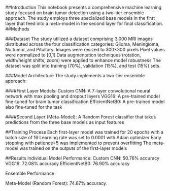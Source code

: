 ##Introduction
This notebook presents a comprehensive machine learning study focused on brain tumor detection using a two-tier ensemble approach. The study employs three specialized base models in the first layer that feed into a meta-model in the second layer for final classification.
##Methods

###Dataset
The study utilized a dataset comprising 3,000 MRI images distributed across the four classification categories:
Glioma, Meningioma, No tumor, and Pituitary. 
Images were resized to 300×300 pixels
Pixel values were normalized to [0,1]
Data augmentation techniques (rotation, width/height shifts, zoom) were applied to enhance model robustness
The dataset was split into training (70%), validation (15%), and test (15%) sets.

###Model Architecture
The study implements a two-tier ensemble approach:

####First Layer Models:
Custom CNN: A 7-layer convolutional neural network with max pooling and dropout layers
VGG16: A pre-trained model fine-tuned for brain tumor classification
EfficientNetB0: A pre-trained model also fine-tuned for the task

####Second Layer (Meta-Model):
A Random Forest classifier that takes predictions from the three base models as input features

##Training Process
Each first-layer model was trained for 20 epochs with a batch size of 16
Learning rate was set to 0.0001 with Adam optimizer
Early stopping with patience=5 was implemented to prevent overfitting
The meta-model was trained on the outputs of the first-layer models

##Results
Individual Model Performance:
Custom CNN: 50.76% accuracy
VGG16: 72.08% accuracy
EfficientNetB0: 76.90% accuracy

Ensemble Performance

Meta-Model (Random Forest): 74.87% accuracy.

